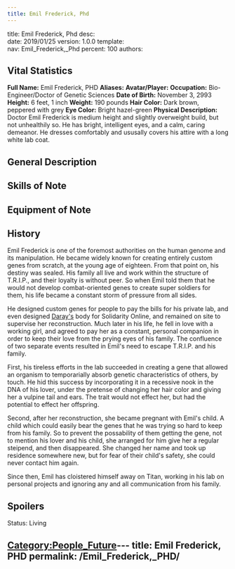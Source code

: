 ```yaml
---
title: Emil Frederick, Phd
---
```


title:		Emil Frederick, Phd
desc:		
date:		2019/01/25
version:	1.0.0
template:	
nav:		Emil_Frederick,_Phd
percent:	100
authors:	
## Vital Statistics

**Full Name:** Emil Frederick, PHD
**Aliases:**
**Avatar/Player:**
**Occupation:** Bio-Engineer/Doctor of Genetic Sciences
**Date of Birth:** November 3, 2993
**Height:** 6 feet, 1 inch
**Weight:** 190 pounds
**Hair Color:** Dark brown, peppered with grey
**Eye Color:** Bright hazel-green
**Physical Description:** Doctor Emil Frederick is medium height and
slightly overweight build, but not unhealthily so. He has bright,
intelligent eyes, and a calm, caring demeanor. He dresses comfortably
and ususally covers his attire with a long white lab coat.

## General Description

## Skills of Note

## Equipment of Note

## History

Emil Frederick is one of the foremost authorities on the human genome
and its manipulation. He became widely known for creating entirely
custom genes from scratch, at the young age of eighteen. From that point
on, his destiny was sealed. His family all live and work within the
structure of T.R.I.P., and their loyalty is without peer. So when Emil
told them that he would not develop combat-oriented genes to create
super soldiers for them, his life became a constant storm of pressure
from all sides.

He designed custom genes for people to pay the bills for his private
lab, and even designed [Daray's](Daray_\(Dare\)_Bowen "wikilink") body
for Solidarity Online, and remained on site to supervise her
reconstruction. Much later in his life, he fell in love with a working
girl, and agreed to pay her as a constant, personal companion in order
to keep their love from the prying eyes of his family. The confluence of
two separate events resulted in Emil's need to escape T.R.I.P. and his
family.

First, his tireless efforts in the lab succeeded in creating a gene that
allowed an organism to temporarially absorb genetic characteristics of
others, by touch. He hid this success by incorporating it in a recessive
nook in the DNA of his lover, under the pretense of changing her hair
color and giving her a vulpine tail and ears. The trait would not effect
her, but had the potential to effect her offspring.

Second, after her reconstruction, she became pregnant with Emil's child.
A child which could easily bear the genes that he was trying so hard to
keep from his family. So to prevent the possability of them getting the
gene, not to mention his lover and his child, she arranged for him give
her a regular steipend, and then disappeared. She changed her name and
took up residence somewhere new, but for fear of their child's safety,
she could never contact him again.

Since then, Emil has cloistered himself away on Titan, working in his
lab on personal projects and ignoring any and all communication from his
family.

## Spoilers

<spoiler text="Status">Status: Living</spoiler>

[Category:People_Future](Category:People_Future "wikilink")---
title: Emil Frederick, PHD
permalink: /Emil_Frederick,_PHD/
---

